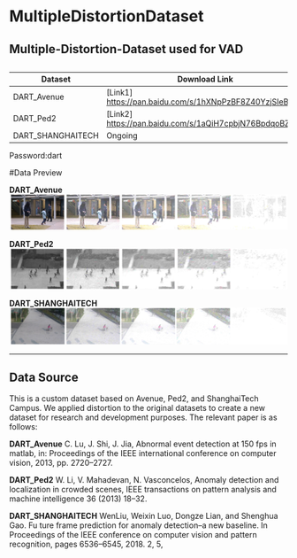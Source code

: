 # MultipleDistortionDataset
Multiple-Distortion-Dataset used for VAD
---
## 
| Dataset           | Download Link                                             |
|-------------------|---------------------------------------------------------- |
| DART_Avenue       | [Link1] https://pan.baidu.com/s/1hXNpPzBF8Z40YzjSIeBRew   |
| DART_Ped2         | [Link2] https://pan.baidu.com/s/1aQiH7cpbjN76BpdqoBZZiA   |
| DART_SHANGHAITECH | Ongoing                                                   |

Password:dart

#Data Preview

**DART_Avenue**
![Description](images/Avenue.png)

**DART_Ped2**
![Description](images/Ped2.png)

**DART_SHANGHAITECH**
![Description](images/SH.png)

---
## Data Source

This is a custom dataset based on Avenue, Ped2, and ShanghaiTech Campus. We applied distortion to the original datasets to create a new dataset for research and development purposes.
The relevant paper is as follows:

**DART_Avenue**
C. Lu, J. Shi, J. Jia, Abnormal event detection at 150 fps in matlab, in: Proceedings of the IEEE international conference on computer vision, 2013, pp. 2720–2727.

**DART_Ped2**
W. Li, V. Mahadevan, N. Vasconcelos, Anomaly detection and localization in crowded scenes, IEEE transactions on pattern analysis and machine intelligence 36 (2013) 18–32. 

**DART_SHANGHAITECH**
WenLiu, Weixin Luo, Dongze Lian, and Shenghua Gao. Fu ture frame prediction for anomaly detection–a new baseline. In Proceedings of the IEEE conference on computer vision and pattern recognition, pages 6536–6545, 2018. 2, 5, 
